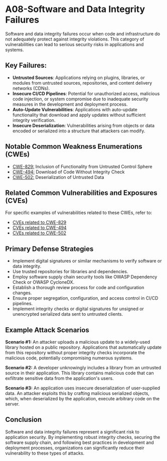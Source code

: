 # A08-**Software and Data Integrity Failures**

Software and data integrity failures occur when code and infrastructure do not adequately protect against integrity violations. This category of vulnerabilities can lead to serious security risks in applications and systems.

## Key Failures:

- **Untrusted Sources**: Applications relying on plugins, libraries, or modules from untrusted sources, repositories, and content delivery networks (CDNs).
- **Insecure CI/CD Pipelines**: Potential for unauthorized access, malicious code injection, or system compromise due to inadequate security measures in the development and deployment process.
- **Auto-Update Vulnerabilities**: Applications with auto-update functionality that download and apply updates without sufficient integrity verification.
- **Insecure Deserialization**: Vulnerabilities arising from objects or data encoded or serialized into a structure that attackers can modify.

## Notable Common Weakness Enumerations (CWEs)

- [CWE-829:](https://cwe.mitre.org/data/definitions/829.html) Inclusion of Functionality from Untrusted Control Sphere
- [CWE-494:](https://cwe.mitre.org/data/definitions/494.html) Download of Code Without Integrity Check
- [CWE-502:](https://cwe.mitre.org/data/definitions/502.html) Deserialization of Untrusted Data

## Related Common Vulnerabilities and Exposures (CVEs)

For specific examples of vulnerabilities related to these CWEs, refer to:

- [CVEs related to CWE-829](https://www.opencve.io/cve?cwe=CWE-829)
- [CVEs related to CWE-494](https://www.opencve.io/cve?cwe=CWE-494)
- [CVEs related to CWE-502](https://www.opencve.io/cve?cwe=CWE-502)

## Primary Defense Strategies

- Implement digital signatures or similar mechanisms to verify software or data integrity.
- Use trusted repositories for libraries and dependencies.
- Employ software supply chain security tools like OWASP Dependency Check or OWASP CycloneDX.
- Establish a thorough review process for code and configuration changes.
- Ensure proper segregation, configuration, and access control in CI/CD pipelines.
- Implement integrity checks or digital signatures for unsigned or unencrypted serialized data sent to untrusted clients.

## Example Attack Scenarios

**Scenario #1:** An attacker uploads a malicious update to a widely-used library hosted on a public repository. Applications that automatically update from this repository without proper integrity checks incorporate the malicious code, potentially compromising numerous systems.

**Scenario #2:** A developer unknowingly includes a library from an untrusted source in their application. This library contains malicious code that can exfiltrate sensitive data from the application's users.

**Scenario #3:** An application uses insecure deserialization of user-supplied data. An attacker exploits this by crafting malicious serialized objects, which, when deserialized by the application, execute arbitrary code on the server.

## Conclusion

Software and data integrity failures represent a significant risk to application security. By implementing robust integrity checks, securing the software supply chain, and following best practices in development and deployment processes, organizations can significantly reduce their vulnerability to these types of attacks.
